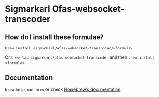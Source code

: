 # Sigmarkarl Ofas-websocket-transcoder

## How do I install these formulae?

`brew install sigmarkarl/ofas-websocket-transcoder/<formula>`

Or `brew tap sigmarkarl/ofas-websocket-transcoder` and then `brew install <formula>`.

## Documentation

`brew help`, `man brew` or check [Homebrew's documentation](https://docs.brew.sh).
